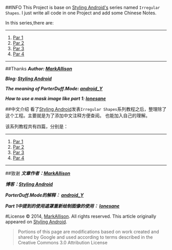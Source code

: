 ##INFO
This Project is base on [Styling Android's](http://blog.stylingandroid.com/) series named `Irregular Shapes`.
I just write all code in one Project and add some Chinese Notes.

In this series,there are: 

---
1. [Par 1](http://blog.stylingandroid.com/irregular-shapes-part-1/) 
2. [Par 2](http://blog.stylingandroid.com/irregular-shapes-part-2/) 
3. [Par 3](http://blog.stylingandroid.com/irregular-shapes-part-3/) 
4. [Par 4](http://blog.stylingandroid.com/irregular-shapes-part-4/) 

---

##Thanks
***Author: [MarkAllison](https://plus.google.com/+MarkAllison/posts)***

***Blog: [Styling Android](http://blog.stylingandroid.com/)***

***The meaning of PorterDuff.Mode: [android_Y](http://blog.csdn.net/q445697127/article/details/7867529)***

***How to use a mask image like part 1: [lonesane](http://lonesane.iteye.com/blog/791267)***

##中文介绍
看了[Styling Android](http://blog.stylingandroid.com/)发表`Irregular Shapes`系列教程之后，整理除了这个工程。主要就是为了添加中文注释方便查阅。
也能加入自己的理解。

该系列教程共有四篇，分别是：


---
1. [Par 1](http://blog.stylingandroid.com/irregular-shapes-part-1/) 
2. [Par 2](http://blog.stylingandroid.com/irregular-shapes-part-2/) 
3. [Par 3](http://blog.stylingandroid.com/irregular-shapes-part-3/) 
4. [Par 4](http://blog.stylingandroid.com/irregular-shapes-part-4/) 

---

##致谢
***文章作者：[MarkAllison](https://plus.google.com/+MarkAllison/posts)***

***博客：[Styling Android](http://blog.stylingandroid.com/)***

***PorterDuff.Mode的解释： [android_Y](http://blog.csdn.net/q445697127/article/details/7867529)***

***Part 1中提到的使用遮罩重新绘制图像的使用： [lonesane](http://lonesane.iteye.com/blog/791267)***

#License
© 2014, [MarkAllison](https://plus.google.com/+MarkAllison/posts). All rights reserved. This article originally appeared on [Styling Android](http://blog.stylingandroid.com/).
> Portions of this page are modifications based on work created and shared by Google and used according to terms described in the Creative Commons 3.0 Attribution License

